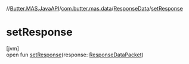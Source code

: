 //[Butter.MAS.JavaAPI](../../../index.md)/[com.butter.mas.data](../index.md)/[ResponseData](index.md)/[setResponse](set-response.md)

# setResponse

[jvm]\
open fun [setResponse](set-response.md)(response: [ResponseDataPacket](../-response-data-packet/index.md))